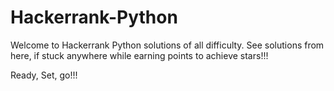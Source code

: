 # Hackerrank-Python

Welcome to Hackerrank Python solutions of all difficulty. See solutions from here, if stuck anywhere while earning points to achieve stars!!!

Ready, Set, go!!!
